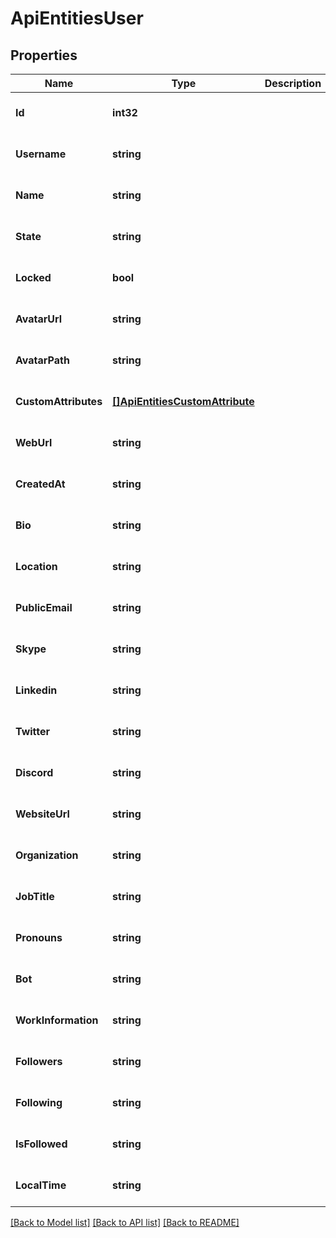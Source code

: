 # ApiEntitiesUser

## Properties
Name | Type | Description | Notes
------------ | ------------- | ------------- | -------------
**Id** | **int32** |  | [optional] [default to null]
**Username** | **string** |  | [optional] [default to null]
**Name** | **string** |  | [optional] [default to null]
**State** | **string** |  | [optional] [default to null]
**Locked** | **bool** |  | [optional] [default to null]
**AvatarUrl** | **string** |  | [optional] [default to null]
**AvatarPath** | **string** |  | [optional] [default to null]
**CustomAttributes** | [**[]ApiEntitiesCustomAttribute**](API_Entities_CustomAttribute.md) |  | [optional] [default to null]
**WebUrl** | **string** |  | [optional] [default to null]
**CreatedAt** | **string** |  | [optional] [default to null]
**Bio** | **string** |  | [optional] [default to null]
**Location** | **string** |  | [optional] [default to null]
**PublicEmail** | **string** |  | [optional] [default to null]
**Skype** | **string** |  | [optional] [default to null]
**Linkedin** | **string** |  | [optional] [default to null]
**Twitter** | **string** |  | [optional] [default to null]
**Discord** | **string** |  | [optional] [default to null]
**WebsiteUrl** | **string** |  | [optional] [default to null]
**Organization** | **string** |  | [optional] [default to null]
**JobTitle** | **string** |  | [optional] [default to null]
**Pronouns** | **string** |  | [optional] [default to null]
**Bot** | **string** |  | [optional] [default to null]
**WorkInformation** | **string** |  | [optional] [default to null]
**Followers** | **string** |  | [optional] [default to null]
**Following** | **string** |  | [optional] [default to null]
**IsFollowed** | **string** |  | [optional] [default to null]
**LocalTime** | **string** |  | [optional] [default to null]

[[Back to Model list]](../README.md#documentation-for-models) [[Back to API list]](../README.md#documentation-for-api-endpoints) [[Back to README]](../README.md)


